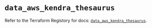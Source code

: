 # `data_aws_kendra_thesaurus`

Refer to the Terraform Registory for docs: [`data_aws_kendra_thesaurus`](https://www.terraform.io/docs/providers/aws/d/kendra_thesaurus).
